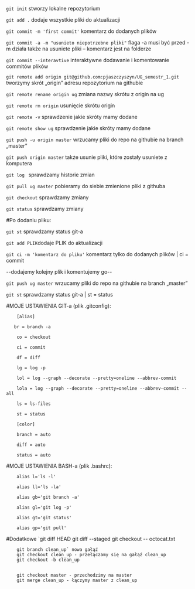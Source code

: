 `git init` stworzy lokalne repozytorium 

`git add .` dodaje wszystkie pliki do aktualizacji

`git commit -m 'first commit'` komentarz do dodanych plików

`git commit -a -m "usunieto niepotrzebne pliki"` flaga -a musi być przed -m działa także na usuniete pliki – komentarz jest na folderze

`git commit --interavtive` interaktywne dodawanie i komentowanie commitów plików 

`git remote add origin git@github.com:pjaszczyszyn/UG_semestr_1.git` tworzymy skrót „origin” adresu  repozytorium na githubie 



`git remote rename origin ug` zmiana nazwy skrótu z origin na ug

`git remote rm origin` usunięcie skrótu origin

`git remote -v` sprawdzenie jakie skróty mamy dodane

`git remote show ug` sprawdzenie jakie skróty mamy dodane



`git push -u origin master` wrzucamy pliki do repo na githubie na branch „master”

`git push origin master` także usunie pliki, które zostały usuniete z komputera



`git log ` sprawdzamy historie zmian

`git pull ug master` pobieramy do siebie zmienione pliki z githuba

`git checkout` sprawdzamy zmiany

`git status` sprawdzamy zmiany





#Po dodaniu pliku:



`git st` sprawdzamy status git-a

`git add PLIK`dodaje PLIK do aktualizacji

`git ci -m 'komentarz do pliku'` komentarz tylko do dodanych plików | ci = commit

--dodajemy kolejny plik i komentujemy go--

`git push ug master` wrzucamy pliki do repo na githubie na branch „master”

`git st` sprawdzamy status git-a | st = status







#MOJE USTAWIENIA GIT-a (plik .gitconfig):



        [alias]

       br = branch -a

        co = checkout

        ci = commit

        df = diff

        lg = log -p

        lol = log --graph --decorate --pretty=oneline --abbrev-commit

        lola = log --graph --decorate --pretty=oneline --abbrev-commit --all

        ls = ls-files

        st = status

        [color]

        branch = auto

        diff = auto

        status = auto





#MOJE USTAWIENIA BASH-a (plik .bashrc):

        alias l='ls -l'

        alias ll='ls -la'

        alias gb='git branch -a'

        alias gl='git log -p'

        alias gt='git status'

        alias gp='git pull'
        
#Dodatkowe
        `git diff HEAD
        git diff --sta­ged
        git check­out -- octoc­at.txt
        
        git branc­h clean­_up` nowa gałąź
        git check­out clean­_up - przełączamy się na gałąź clean_up
        git check­out -b clean_up
        
        
        git check­out master - przechodzimy na master
        git merge clean_up - łączymy master z clean_up

